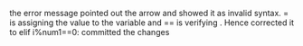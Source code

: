 the error message pointed out the arrow and showed it as invalid syntax. 
= is assigning the value to the variable and == is verifying . Hence corrected it to 
 elif i%num1==0:
 committed the changes 